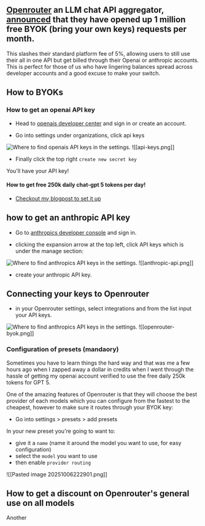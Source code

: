 

## [Openrouter](https://openrouter.ai/) an LLM chat API aggregator, [announced](https://openrouter.ai/announcements/1-million-free-byok-requests-per-month) that they have opened up 1 million free BYOK (bring your own keys) requests per month. 

This slashes their standard platform fee of 5%, allowing users to still use their all in one API but get billed through their Openai or anthropic accounts. This is perfect for those of us who have lingering balances spread across developer accounts and a good excuse to make your switch. 


## How to BYOKs

### How to get an openai API key

- Head to [openais developer center](https://platform.openai.com/)  and sign in or create an account.

- Go into settings under organizations, click api keys

<img src="/img/posts/Inlines/1-million-free BYOK-requests-from-open-router/api-keys.png" 
     alt="Where to find openais API keys in the settings." 
     style="max-width: 100%; height: auto;">
![[api-keys.png]]

- Finally click the top right `create new secret key`

You'll have your API key!

#### How to get free 250k daily chat-gpt 5 tokens per day!

- [Checkout my blogpost to set it up](https://graham-space.pages.dev/p/unlock-free-daily-gpt-5-tokens-how-to-get-250k-from-openai/)



## how to get an anthropic API key

- Go to [anthropics developer console](https://console.anthropic.com/) and sign in. 

- clicking the expansion arrow at the top left, click API keys which is under the manage section:

<img src="/img/posts/Inlines/1-million-free BYOK-requests-from-open-router/anthropic-api.png" 
     alt="Where to find anthropics API keys in the settings." 
     style="max-width: 100%; height: auto;">
![[anthropic-api.png]]

- create your anthropic API key.


## Connecting your keys to Openrouter

- in your Openrouter settings, select integrations and from the list input your API keys.

<img src="/img/posts/Inlines/1-million-free BYOK-requests-from-open-router/openrouter-byok.png" 
     alt="Where to find anthropics API keys in the settings." 
     style="max-width: 100%; height: auto;">
![[openrouter-byok.png]]

### Configuration of presets (mandaory)

Sometimes you have to learn things the hard way and that was me a few hours ago when I zapped away a dollar in credits when I went through the hassle of getting my openai account verified to use the free daily 250k tokens for GPT 5.

One of the amazing features of Openrouter is that they will choose the best provider of each models which you can configure from the fastest to the cheapest, however to make sure it routes through your BYOK key:

- Go into settings > presets > add presets 

In your new preset you're going to want to:

- give it a `name` (name it around the model you want to use, for easy configuration)
- select the `model` you want to use
- then enable `provider routing`

![[Pasted image 20251006222901.png]]



## How to get a discount on Openrouter's general use on all models

Another 
